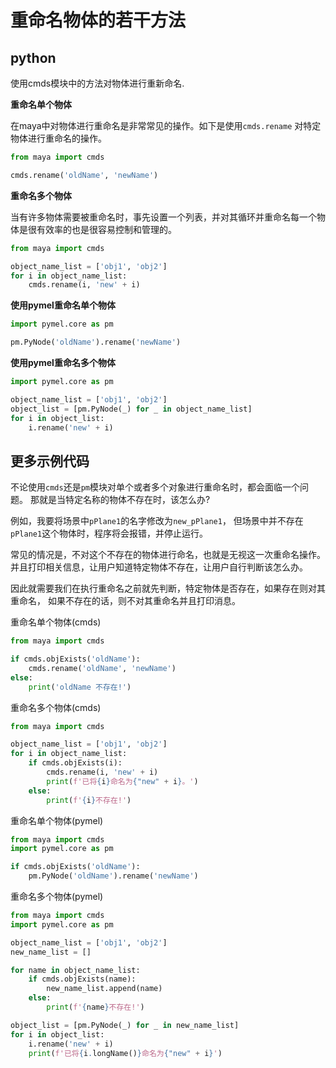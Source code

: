 # 重命名物体的若干方法

## python

使用cmds模块中的方法对物体进行重新命名.

**重命名单个物体**

在maya中对物体进行重命名是非常常见的操作。如下是使用`cmds.rename`
对特定物体进行重命名的操作。

```python
from maya import cmds

cmds.rename('oldName', 'newName')
```

**重命名多个物体**

当有许多物体需要被重命名时，事先设置一个列表，并对其循环并重命名每一个物体是很有效率的也是很容易控制和管理的。

```python
from maya import cmds

object_name_list = ['obj1', 'obj2']
for i in object_name_list:
    cmds.rename(i, 'new' + i)
```

**使用pymel重命名单个物体**

```python
import pymel.core as pm

pm.PyNode('oldName').rename('newName')
```

**使用pymel重命名多个物体**

```python
import pymel.core as pm

object_name_list = ['obj1', 'obj2']
object_list = [pm.PyNode(_) for _ in object_name_list]
for i in object_list:
    i.rename('new' + i)
```

## 更多示例代码

不论使用`cmds`还是`pm`模块对单个或者多个对象进行重命名时，都会面临一个问题。
那就是当特定名称的物体不存在时，该怎么办?

例如，我要将场景中`pPlane1`的名字修改为`new_pPlane1`，
但场景中并不存在`pPlane1`这个物体时，程序将会报错，并停止运行。

常见的情况是，不对这个不存在的物体进行命名，也就是无视这一次重命名操作。
并且打印相关信息，让用户知道特定物体不存在，让用户自行判断该怎么办。

因此就需要我们在执行重命名之前就先判断，特定物体是否存在，如果存在则对其重命名，
如果不存在的话，则不对其重命名并且打印消息。

重命名单个物体(cmds)

```python
from maya import cmds

if cmds.objExists('oldName'):
    cmds.rename('oldName', 'newName')
else:
    print('oldName 不存在!')
```

重命名多个物体(cmds)

```python
from maya import cmds

object_name_list = ['obj1', 'obj2']
for i in object_name_list:
    if cmds.objExists(i):
        cmds.rename(i, 'new' + i)
        print(f'已将{i}命名为{"new" + i}。')
    else:
        print(f'{i}不存在!')
```

重命名单个物体(pymel)

```python
from maya import cmds
import pymel.core as pm

if cmds.objExists('oldName'):
    pm.PyNode('oldName').rename('newName')
```

重命名多个物体(pymel)

```python
from maya import cmds
import pymel.core as pm

object_name_list = ['obj1', 'obj2']
new_name_list = []

for name in object_name_list:
    if cmds.objExists(name):
        new_name_list.append(name)
    else:
        print(f'{name}不存在!')

object_list = [pm.PyNode(_) for _ in new_name_list]
for i in object_list:
    i.rename('new' + i)
    print(f'已将{i.longName()}命名为{"new" + i}')
```

